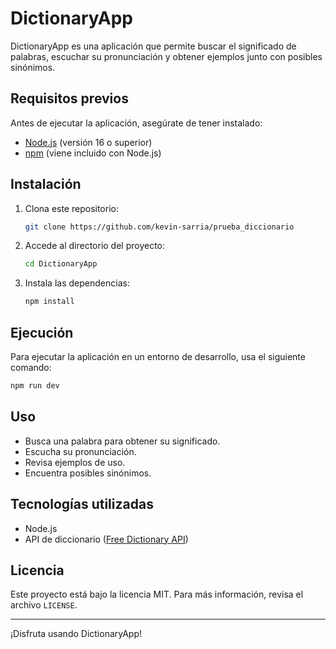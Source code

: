 # DictionaryApp

DictionaryApp es una aplicación que permite buscar el significado de palabras, escuchar su pronunciación y obtener ejemplos junto con posibles sinónimos.

## Requisitos previos

Antes de ejecutar la aplicación, asegúrate de tener instalado:

- [Node.js](https://nodejs.org/) (versión 16 o superior)
- [npm](https://www.npmjs.com/) (viene incluido con Node.js)

## Instalación

1. Clona este repositorio:

   ```sh
   git clone https://github.com/kevin-sarria/prueba_diccionario
   ```

2. Accede al directorio del proyecto:

   ```sh
   cd DictionaryApp
   ```

3. Instala las dependencias:

   ```sh
   npm install
   ```

## Ejecución

Para ejecutar la aplicación en un entorno de desarrollo, usa el siguiente comando:

```sh
npm run dev
```

## Uso

- Busca una palabra para obtener su significado.
- Escucha su pronunciación.
- Revisa ejemplos de uso.
- Encuentra posibles sinónimos.

## Tecnologías utilizadas

- Node.js
- API de diccionario ([Free Dictionary API](https://dictionaryapi.dev/))

## Licencia

Este proyecto está bajo la licencia MIT. Para más información, revisa el archivo `LICENSE`.

---

¡Disfruta usando DictionaryApp!